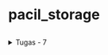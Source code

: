 # pacil_storage

##
<details> 
<summary>Tugas - 7</summary>
<br>

### 1.) Stateless vs Stateful

- Stateless: Stateless widget adalah widget yang tidak memiliki keadaan internal (state). Ini berarti bahwa sekali widget tersebut dibuat, ia tidak bisa mengubah tampilannya berdasarkan perubahan data. Jadi tidak cocok untuk interface yang ada perubahan datanya
- Stateful: Stateful widget adalah widget yang memiliki keadaan internal (state) yang dapat berubah selama siklus hidup widget. Ini memungkinkan widget untuk merespons perubahan data dan memperbarui tampilannya sesuai kebutuhan. Ini cocok untuk interface yang ada perubahan data

### 2.) Apa saja widget di sini?

- MyApp: Yaitu widget utama yang jalanin aplikasi
- MyHomePage: Widget yang berupa home page dari aplikasi flutter ini
- ShopCard: Widget berbentuk card yang  menerima objek dari class ShopItem. widget inilah yang nantinya jika ditekan akan mengeluarkan snack bar "anda menekan tombol ini".

### 3.) How To?

- Pertama flutter create app
- Setelah itu, widget MyHomePage dari main akan dipindahkan ke dalam file baru bernama menu.dart, dari sini akan disambungkan dengan cara import
```dart
import 'package:pacil_storage/menu.dart';
```
- Setelah memindahkan MyHomePage beserta _MyHomePageState, mengubah widget MyHomePage menjadi stateless sehingga _MyHomePageState tidak lagi diperlukan.
- Membuat class Shop Item yang nantinya akan digunakan widget ShopCard sekaligus membuat object Shop Item tersebut.
- Membuat widget ShopCard yang akan menampilkan object Shop Item.
- Setelah itu harusnya selesai karena di main.dart, sudah disambungkan homepage nya, di bagian 
```dart
home: myHomePage(),
```
</details>
